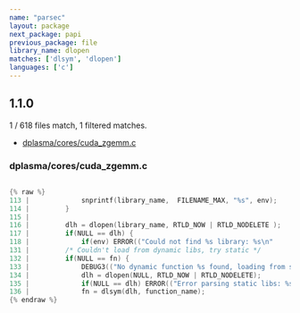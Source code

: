 ```yaml
---
name: "parsec"
layout: package
next_package: papi
previous_package: file
library_name: dlopen
matches: ['dlsym', 'dlopen']
languages: ['c']
---
```

## 1.1.0
1 / 618 files match, 1 filtered matches.

 - [dplasma/cores/cuda_zgemm.c](#dplasmacorescuda_zgemmc)

### dplasma/cores/cuda_zgemm.c

```c

{% raw %}
113 |             snprintf(library_name,  FILENAME_MAX, "%s", env);
114 |         }
115 | 
116 |         dlh = dlopen(library_name, RTLD_NOW | RTLD_NODELETE );
117 |         if(NULL == dlh) {
118 |             if(env) ERROR(("Could not find %s library: %s\n"
131 |         /* Couldn't load from dynamic libs, try static */
132 |         if(NULL == fn) {
133 |             DEBUG3(("No dynamic function %s found, loading from statically linked\n", function_name));
134 |             dlh = dlopen(NULL, RTLD_NOW | RTLD_NODELETE);
135 |             if(NULL == dlh) ERROR(("Error parsing static libs: %s\n", dlerror()));
136 |             fn = dlsym(dlh, function_name);
{% endraw %}

```
